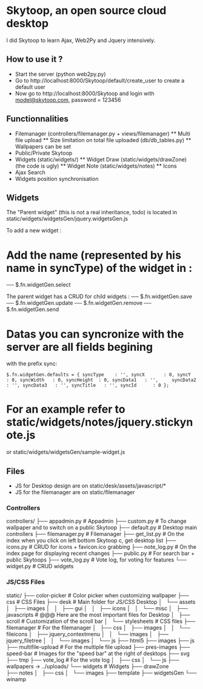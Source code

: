 
Skytoop, an open source cloud desktop
====================================

I did Skytoop to learn Ajax, Web2Py and Jquery intensively.

How to use it ? 
---------------

* Start the server (python web2py.py)
* Go to http://localhost:8000/Skytoop/default/create_user to create a default user
* Now go to http://localhost:8000/Skytoop and login with model@skytoop.com, password = 123456

Functionnalities
----------------

* Filemanager (controllers/filemanager.py + views/filemanager)
** Multi file upload 
** Size limitation on total file uploaded (db/db_tables.py)
** Wallpapers can be set
* Public/Private Skytoop
* Widgets (static/widgets/)
** Widget Draw (static/widgets/drawZone) (the code is ugly)
** Widget Note (static/widgets/notes)
** Icons
* Ajax Search
* Widgets position synchronisation

Widgets
-------

The "Parent widget" (this is not a real inheritance, todo) is 
located in static/widgets/widgetsGen/jquery.widgetsGen.js

To add a new widget :

# Add the name (represented by his name in syncType) of the widget in :

── $.fn.widgetGen.select

The parent widget has a CRUD for child widgets :
── $.fn.widgetGen.save
── $.fn.widgetGen.update
── $.fn.widgetGen.remove
── $.fn.widgetGen.send

# Datas you can syncronize with the server are all fields begining 
with the prefix sync:


`$.fn.widgetGen.defaults = {
	syncType	: '',
	syncX		: 0,
	syncY		: 0,
	syncWidth	: 0,
	syncHeight	: 0,
	syncData1	: '',	 
	syncData2	: '',
	syncData3	: '',
	syncTitle	: '',
	syncId		: 0
    };`

# For an example refer to static/widgets/notes/jquery.stickynote.js 
or static/widgets/widgetsGen/sample-widget.js

Files
-----

* JS for Desktop design are on static/desk/assets/javascript/*
* JS for the filemanager are on static/filemanager

### Controllers

controllers/
├── appadmin.py       # Appadmin
├── custom.py         # To change wallpaper and to switch on a public Skytoop
├── default.py        # Desktop main controllers
├── filemanager.py    # Filemanager
├── get_list.py       # On the index when you click on left bottom Skytoop c, get desktop list
├── icons.py          # CRUD for icons + favicon.ico grabbing
├── note_log.py       # On the index page for displaying recent changes
├── public.py	      # For search bar + public Skytoops 
├── vote_log.py	      # Vote log, for voting for features
└── widget.py         # CRUD widgets

### JS/CSS Files

static/
├── color-picker           # Color picker when customizing wallpaper
├── css			   # CSS Files
├── desk		   # Main folder for JS/CSS Desktop
│   └── assets
│       ├── images
│       │   ├── gui
│       │   ├── icons
│       │   └── misc
│       ├── javascripts    # @@@ Here are the most important files for Desktop
│       ├── scroll	   # Customization of the scroll bar
│       └── stylesheets	   # CSS files
├── filemanager		   # For the filemanager
│   ├── css
│   ├── images
│   │   └── fileicons
│   ├── jquery_contextmenu
│   │   └── images
│   ├── jquery_filetree
│   │   └── images
│   └── js
├── html5
├── images
├── js
├── multifile-upload	  # For the multiple file upload
├── pres-images
├── speed-bar		  # Images for the "speed bar" at the right of desktops
├── svg
├── tmp
├── vote_log		  # For the vote log
│   ├── css
│   └── js
├── wallpapers -> ../uploads/
└── widgets		  # Widgets
    ├── drawZone	  
    ├── notes
    │   ├── css
    │   └── images
    ├── template
    ├── widgetsGen
    └── winamp


